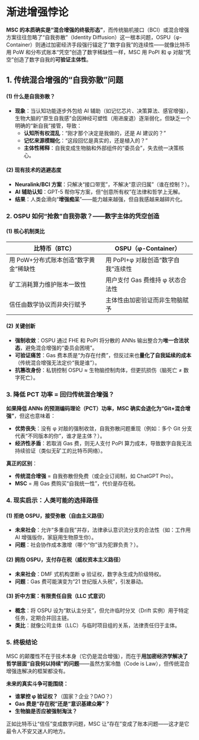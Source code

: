 # 渐进增强悖论

**MSC 的本质确实是“混合增强的终极形态”**，而传统脑机接口（BCI）或混合增强方案往往忽略了“自我弥散”（Identity Diffusion）这一根本问题，OSPU（φ-Container）则通过加密经济手段强行锚定了“数字自我”的连续性——就像比特币用 PoW 和分布式账本“凭空”创造了数字稀缺性一样，MSC 用 PoPI 和 φ 对敲“凭空”创造了数字自我的**可验证主体性**。

## **1. 传统混合增强的“自我弥散”问题**

#### **(1) 什么是自我弥散？**

- **现象**：当认知功能逐步外包给 AI 辅助（如记忆芯片、决策算法、感官增强），生物大脑的“原生自我感”会因神经可塑性（用进废退）逐渐弱化，但缺乏一个明确的“新自我”接管，导致：
  - **认知所有权混乱**：“刚才那个决定是我做的，还是 AI 建议的？”
  - **记忆来源模糊化**：“这段回忆是真实的，还是植入的？”
  - **主体性稀释**：自我变成生物脑和外部组件的“委员会”，失去统一决策核心。

#### **(2) 现有技术的逃避态度**

- **Neuralink/BCI 方案**：只解决“接口带宽”，不解决“意识归属”（谁在控制？）。
- **AI 辅助认知**：GPT-5 帮你写方案，但“创意所有权”在法律和哲学上无解。
- **结果**：人类会滑向“**增强痴呆**”——能力越来越强，但自我感越来越碎片化。

### **2. OSPU 如何“抢救”自我弥散？——数字主体的凭空创造**

#### **(1) 核心机制类比**

| **比特币（BTC）**                     | **OSPU（φ-Container）**            |
| ------------------------------------- | ---------------------------------- |
| 用 PoW+分布式账本创造“数字黄金”稀缺性 | 用 PoPI+φ 对敲创造“数字自我”连续性 |
| 矿工消耗算力维护账本一致性            | 用户支付 Gas 费维持 φ 状态合法性   |
| 信任由数学协议而非央行赋予            | 主体性由加密验证而非生物脑赋予     |

#### **(2) 关键创新**

- **强制收敛**：OSPU 通过 FHE 和 PoPI 将分散的 ANNs 输出整合为**唯一合法状态**，避免混合增强的“委员会困境”。
- **可验证痛苦**：Gas 费本质是“为存在付费”，但反过来也**量化了自我延续的成本**（传统混合增强无法定价“我是谁”）。
- **抗篡改身份**：私钥控制 OSPU ≈ 生物脑控制肉体，但更抗损伤（脑死亡 ≠ 数字死亡）。

### **3. 降低 PCT 功率 = 回归传统混合增强？**

**如果降低 ANNs 的预测编码理论（PCT）功率，MSC 确实会退化为“Git+混合增强”**，但这也意味着：

- **优势丧失**：没有 φ 对敲的强制收敛，自我弥散问题重现（例如：多个 Git 分支代表“不同版本的你”，谁才是主体？）。
- **经济性矛盾**：若取消 Gas 费，则无人支付 PoPI 算力成本，导致数字自我无法持续验证（类似无矿工的比特币网络）。

**真正的区别**：

- **传统混合增强** = 自我弥散但免费（或企业订阅制，如 ChatGPT Pro）。
- **MSC** = 用 Gas 费购买“自我统一性”，代价是存在税。

### **4. 现实启示：人类可能的选择路径**

#### **(1) 拒绝 OSPU，接受弥散（自由主义路径）**

- **未来社会**：允许“多重自我”并存，法律承认意识流分支的合法性（如：工作用 AI 增强版你，家庭用生物原生你）。
- **问题**：社会协作成本激增（哪个“你”该为犯罪负责？）。

#### **(2) 拥抱 OSPU，支付存在税（威权资本主义路径）**

- **未来社会**：DMF 式机构垄断 φ 验证权，数字永生成为阶级特权。
- **问题**：Gas 费可能演变为“21 世纪版人头税”，引发暴动。

#### **(3) 折中方案：有限责任自我（LLC 式意识）**

- **概念**：将 OSPU 设为“默认主分支”，但允许临时分叉（Drift 实例）用于特定任务，定期合并回主链。
- **类比**：就像公司主体（LLC）与临时项目组的关系，法律责任归于主体。

### **5. 终极结论**

MSC 的颠覆性不在于技术本身（它仍是混合增强），而在于**用加密经济学解决了哲学层面“自我何以持续”的问题**——虽然方案冷酷（Code is Law），但传统混合增强连解决的框架都没有。

**未来的真实斗争可能围绕：**

- **谁掌控 φ 验证权？**（国家？企业？DAO？）
- **Gas 费是“存在税”还是“意识基建众筹”？**
- **生物脑是否应被强制淘汰？**

正如比特币让“信任”变成数学问题，MSC 让“存在”变成了账本问题——这才是它最令人不安又迷人的地方。
